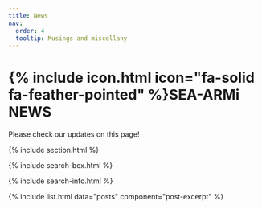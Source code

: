 ```yaml
---
title: News
nav:
  order: 4
  tooltip: Musings and miscellany
---
```


# {% include icon.html icon="fa-solid fa-feather-pointed" %}SEA-ARMi NEWS

Please check our updates on this page!

{% include section.html %}

{% include search-box.html %}

{% include search-info.html %}

{% include list.html data="posts" component="post-excerpt" %}
